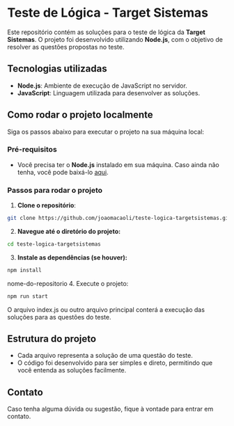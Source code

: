 # Teste de Lógica - Target Sistemas

Este repositório contém as soluções para o teste de lógica da **Target Sistemas**. O projeto foi desenvolvido utilizando **Node.js**, com o objetivo de resolver as questões propostas no teste.

## Tecnologias utilizadas

- **Node.js**: Ambiente de execução de JavaScript no servidor.
- **JavaScript**: Linguagem utilizada para desenvolver as soluções.

## Como rodar o projeto localmente

Siga os passos abaixo para executar o projeto na sua máquina local:

### Pré-requisitos

- Você precisa ter o **Node.js** instalado em sua máquina. Caso ainda não tenha, você pode baixá-lo [aqui](https://nodejs.org/).

### Passos para rodar o projeto

1. **Clone o repositório**:
  ```bash
  git clone https://github.com/joaomacaoli/teste-logica-targetsistemas.git
  ```

2. **Navegue até o diretório do projeto:**
  ```bash
  cd teste-logica-targetsistemas
  ```

3. **Instale as dependências (se houver):**
  ```bash
  npm install
  ```
nome-do-repositorio
4. Execute o projeto:
  ```bash
  npm run start
  ```

O arquivo index.js ou outro arquivo principal conterá a execução das soluções para as questões do teste.

## Estrutura do projeto
- Cada arquivo representa a solução de uma questão do teste.
- O código foi desenvolvido para ser simples e direto, permitindo que você entenda as soluções facilmente.

## Contato
Caso tenha alguma dúvida ou sugestão, fique à vontade para entrar em contato.

